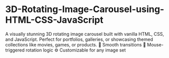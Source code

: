 # 3D-Rotating-Image-Carousel-using-HTML-CSS-JavaScript
A visually stunning 3D rotating image carousel built with vanilla HTML, CSS, and JavaScript. Perfect for portfolios, galleries, or showcasing themed collections like movies, games, or products. 💫 Smooth transitions 🎯 Mouse-triggered rotation logic ⚙ Customizable for any image set  
